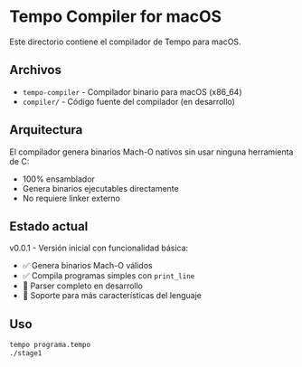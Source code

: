 # Tempo Compiler for macOS

Este directorio contiene el compilador de Tempo para macOS.

## Archivos

- `tempo-compiler` - Compilador binario para macOS (x86_64)
- `compiler/` - Código fuente del compilador (en desarrollo)

## Arquitectura

El compilador genera binarios Mach-O nativos sin usar ninguna herramienta de C:
- 100% ensamblador
- Genera binarios ejecutables directamente
- No requiere linker externo

## Estado actual

v0.0.1 - Versión inicial con funcionalidad básica:
- ✅ Genera binarios Mach-O válidos
- ✅ Compila programas simples con `print_line`
- 🚧 Parser completo en desarrollo
- 🚧 Soporte para más características del lenguaje

## Uso

```bash
tempo programa.tempo
./stage1
```